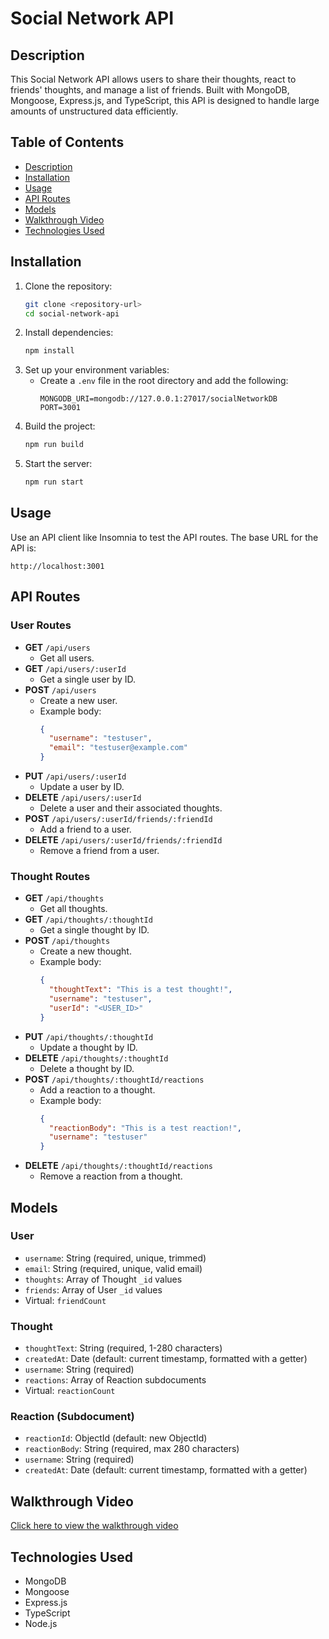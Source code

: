 
# Social Network API

## Description
This Social Network API allows users to share their thoughts, react to friends' thoughts, and manage a list of friends. Built with MongoDB, Mongoose, Express.js, and TypeScript, this API is designed to handle large amounts of unstructured data efficiently.

## Table of Contents
- [Description](#description)
- [Installation](#installation)
- [Usage](#usage)
- [API Routes](#api-routes)
- [Models](#models)
- [Walkthrough Video](#walkthrough-video)
- [Technologies Used](#technologies-used)

## Installation
1. Clone the repository:
   ```bash
   git clone <repository-url>
   cd social-network-api
   ```
2. Install dependencies:
   ```bash
   npm install
   ```
3. Set up your environment variables:
   - Create a `.env` file in the root directory and add the following:
     ```env
     MONGODB_URI=mongodb://127.0.0.1:27017/socialNetworkDB
     PORT=3001
     ```
4. Build the project:
   ```bash
   npm run build
   ```
5. Start the server:
   ```bash
   npm run start
   ```

## Usage
Use an API client like Insomnia to test the API routes. The base URL for the API is:
```
http://localhost:3001
```

## API Routes
### User Routes
- **GET** `/api/users`
  - Get all users.
- **GET** `/api/users/:userId`
  - Get a single user by ID.
- **POST** `/api/users`
  - Create a new user.
  - Example body:
    ```json
    {
      "username": "testuser",
      "email": "testuser@example.com"
    }
    ```
- **PUT** `/api/users/:userId`
  - Update a user by ID.
- **DELETE** `/api/users/:userId`
  - Delete a user and their associated thoughts.
- **POST** `/api/users/:userId/friends/:friendId`
  - Add a friend to a user.
- **DELETE** `/api/users/:userId/friends/:friendId`
  - Remove a friend from a user.

### Thought Routes
- **GET** `/api/thoughts`
  - Get all thoughts.
- **GET** `/api/thoughts/:thoughtId`
  - Get a single thought by ID.
- **POST** `/api/thoughts`
  - Create a new thought.
  - Example body:
    ```json
    {
      "thoughtText": "This is a test thought!",
      "username": "testuser",
      "userId": "<USER_ID>"
    }
    ```
- **PUT** `/api/thoughts/:thoughtId`
  - Update a thought by ID.
- **DELETE** `/api/thoughts/:thoughtId`
  - Delete a thought by ID.
- **POST** `/api/thoughts/:thoughtId/reactions`
  - Add a reaction to a thought.
  - Example body:
    ```json
    {
      "reactionBody": "This is a test reaction!",
      "username": "testuser"
    }
    ```
- **DELETE** `/api/thoughts/:thoughtId/reactions`
  - Remove a reaction from a thought.

## Models
### User
- `username`: String (required, unique, trimmed)
- `email`: String (required, unique, valid email)
- `thoughts`: Array of Thought `_id` values
- `friends`: Array of User `_id` values
- Virtual: `friendCount`

### Thought
- `thoughtText`: String (required, 1-280 characters)
- `createdAt`: Date (default: current timestamp, formatted with a getter)
- `username`: String (required)
- `reactions`: Array of Reaction subdocuments
- Virtual: `reactionCount`

### Reaction (Subdocument)
- `reactionId`: ObjectId (default: new ObjectId)
- `reactionBody`: String (required, max 280 characters)
- `username`: String (required)
- `createdAt`: Date (default: current timestamp, formatted with a getter)

## Walkthrough Video
[Click here to view the walkthrough video](https://drive.google.com/file/d/1f3I2aDH2YfIZQq5OmFcvTxa44FMfhPGi/view?usp=sharing)

## Technologies Used
- MongoDB
- Mongoose
- Express.js
- TypeScript
- Node.js
